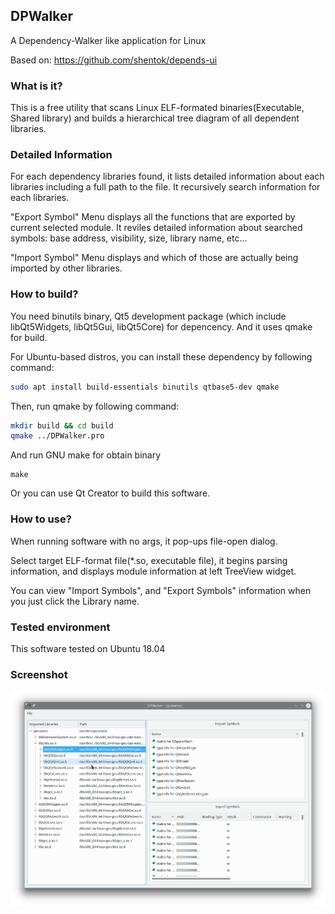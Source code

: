 ## DPWalker

A Dependency-Walker like application for Linux

Based on: https://github.com/shentok/depends-ui

### What is it?

This is  a free utility that scans Linux ELF-formated binaries(Executable, Shared library) and builds a hierarchical tree diagram of all dependent libraries. 

### Detailed Information

For each dependency libraries found, it lists detailed information  about each libraries including a full path to the file. It recursively search information for each libraries.

"Export Symbol" Menu displays all the functions that are exported by current selected module. It reviles detailed information about searched symbols: base address, visibility, size, library name, etc... 

"Import Symbol" Menu displays and which of those are actually being imported by other libraries. 

### How to build?

You need binutils binary, Qt5 development package (which include libQt5Widgets, libQt5Gui, libQt5Core) for depencency. And it uses qmake for build.

For Ubuntu-based distros, you can install these dependency by following command:

```sh
sudo apt install build-essentials binutils qtbase5-dev qmake
```

Then, run qmake by following command:

```sh
mkdir build && cd build
qmake ../DPWalker.pro
```

And run GNU make for obtain binary

```shell
make
```

Or you can use Qt Creator to build this software.

### How to use?

When running software with no args, it pop-ups file-open dialog. 

Select target ELF-format file(*.so, executable file), it begins parsing information, and displays module information at left TreeView widget. 

You can view "Import Symbols", and "Export Symbols" information when you just click the Library name.

### Tested environment

This software tested on Ubuntu 18.04

### Screenshot

![](./MDResource/Screenshot.png)
